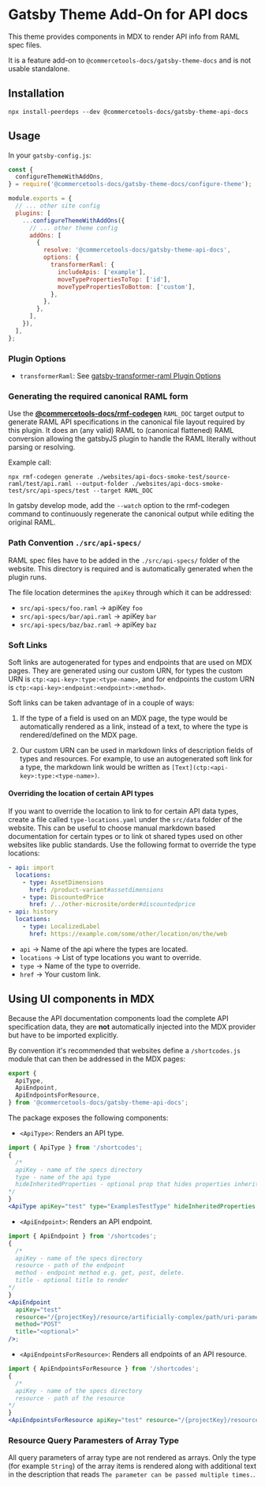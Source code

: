# Gatsby Theme Add-On for API docs

This theme provides components in MDX to render API info from RAML spec files.

It is a feature add-on to `@commercetools-docs/gatsby-theme-docs` and is not usable standalone.

## Installation

```
npx install-peerdeps --dev @commercetools-docs/gatsby-theme-api-docs
```

## Usage

In your `gatsby-config.js`:

```js
const {
  configureThemeWithAddOns,
} = require('@commercetools-docs/gatsby-theme-docs/configure-theme');

module.exports = {
  // ... other site config
  plugins: [
    ...configureThemeWithAddOns({
      // ... other theme config
      addOns: [
        {
          resolve: '@commercetools-docs/gatsby-theme-api-docs',
          options: {
            transformerRaml: {
              includeApis: ['example'],
              moveTypePropertiesToTop: ['id'],
              moveTypePropertiesToBottom: ['custom'],
            },
          },
        },
      ],
    }),
  ],
};
```

### Plugin Options

- `transformerRaml`: See [gatsby-transformer-raml Plugin Options](../gatsby-transformer-raml#available-plugin-options)

### Generating the required canonical RAML form

Use the [**@commercetools-docs/rmf-codegen**](../rmf-codegen) `RAML_DOC` target output to generate RAML API specifications in the canonical file layout required by this plugin. It does an (any valid) RAML to (canonical flattened) RAML conversion allowing the gatsbyJS plugin to handle the RAML literally without parsing or resolving.

Example call:

```shell
npx rmf-codegen generate ./websites/api-docs-smoke-test/source-raml/test/api.raml --output-folder ./websites/api-docs-smoke-test/src/api-specs/test --target RAML_DOC
```

In gatsby develop mode, add the `--watch` option to the rmf-codegen command to continuously regenerate the canonical output while editing the original RAML.

### Path Convention `./src/api-specs/`

RAML spec files have to be added in the `./src/api-specs/` folder of the website. This directory is required and is automatically generated when the plugin runs.

The file location determines the `apiKey` through which it can be addressed:

- `src/api-specs/foo.raml` -> apiKey `foo`
- `src/api-specs/bar/api.raml` -> apiKey `bar`
- `src/api-specs/baz/baz.raml` -> apiKey `baz`

### Soft Links

Soft links are autogenerated for types and endpoints that are used on MDX pages. They are generated using our custom URN, for types the custom URN is `ctp:<api-key>:type:<type-name>`, and for endpoints the custom URN is `ctp:<api-key>:endpoint:<endpoint>:<method>`.

Soft links can be taken advantage of in a couple of ways:

1. If the type of a field is used on an MDX page, the type would be automatically rendered as a link, instead of a text, to where the type is rendered/defined on the MDX page.

2. Our custom URN can be used in markdown links of description fields of types and resources. For example, to use an autogenerated soft link for a type, the markdown link would be written as `[Text](ctp:<api-key>:type:<type-name>)`.

#### Overriding the location of certain API types

If you want to override the location to link to for certain API data types, create a file called `type-locations.yaml` under the `src/data` folder of the website. This can be useful to choose manual markdown based documentation for certain types or to link ot shared types used on other websites like public standards. Use the following format to override the type locations:

```yaml
- api: import
  locations:
    - type: AssetDimensions
      href: /product-variant#assetdimensions
    - type: DiscountedPrice
      href: /../other-microsite/order#discountedprice
- api: history
  locations:
    - type: LocalizedLabel
      href: https://example.com/some/other/location/on/the/web
```

- `api` -> Name of the api where the types are located.
- `locations` -> List of type locations you want to override.
- `type` -> Name of the type to override.
- `href` -> Your custom link.

## Using UI components in MDX

Because the API documentation components load the complete API specification data, they are **not** automatically injected into the MDX provider but have to be imported explicitly.

By convention it's recommended that websites define a `/shortcodes.js` module that can then be addressed in the MDX pages:

```js
export {
  ApiType,
  ApiEndpoint,
  ApiEndpointsForResource,
} from '@commercetools-docs/gatsby-theme-api-docs';
```

The package exposes the following components:

- `<ApiType>`: Renders an API type.

```jsx
import { ApiType } from '/shortcodes';
{
  /*
  apiKey - name of the specs directory
  type - name of the api type
  hideInheritedProperties - optional prop that hides properties inherited from parent type except discriminator
*/
}
<ApiType apiKey="test" type="ExamplesTestType" hideInheritedProperties />;
```

- `<ApiEndpoint>`: Renders an API endpoint.

```jsx
import { ApiEndpoint } from '/shortcodes';
{
  /*
  apiKey - name of the specs directory
  resource - path of the endpoint
  method - endpoint method e.g. get, post, delete.
  title - optional title to render
*/
}
<ApiEndpoint
  apiKey="test"
  resource="/{projectKey}/resource/artificially-complex/path/uri-parameter-one={uriParameterOne}/{uriParameterTwo}"
  method="POST"
  title="<optional>"
/>;
```

- `<ApiEndpointsForResource>`: Renders all endpoints of an API resource.

```jsx
import { ApiEndpointsForResource } from '/shortcodes';
{
  /*
  apiKey - name of the specs directory
  resource - path of the resource
*/
}
<ApiEndpointsForResource apiKey="test" resource="/{projectKey}/resource" />;
```

### Resource Query Paramesters of Array Type

All query parameters of array type are not rendered as arrays. Only the type (for example `String`) of the array items is rendered along with additional text in the description that reads `The parameter can be passed multiple times.`.
